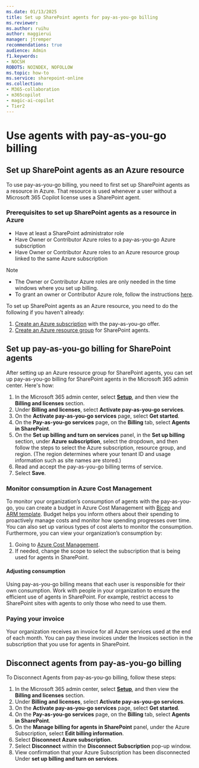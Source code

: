 ```yaml
---
ms.date: 01/13/2025
title: Set up SharePoint agents for pay-as-you-go billing
ms.reviewer:
ms.author: ruihu
author: maggierui
manager: jtremper
recommendations: true
audience: Admin
f1.keywords:
- NOCSH
ROBOTS: NOINDEX, NOFOLLOW
ms.topic: how-to
ms.service: sharepoint-online
ms.collection: 
- M365-collaboration
- m365copilot
- magic-ai-copilot
- Tier2
---
```

# Use agents with pay-as-you-go billing

## Set up SharePoint agents as an Azure resource

To use pay-as-you-go billing, you need to first set up SharePoint agents as a resource in Azure. That resource is used whenever a user without a Microsoft 365 Copilot license uses a SharePoint agent.

### Prerequisites to set up SharePoint agents as a resource in Azure

- Have at least a SharePoint administrator role
- Have Owner or Contributor Azure roles to a pay-as-you-go Azure subscription
- Have Owner or Contributor Azure roles to an Azure resource group linked to the same Azure subscription

> [!NOTE]
> - The Owner or Contributor Azure roles are only needed in the time windows where you set up billing.
> -	To grant an owner or Contributor Azure role, follow the instructions [here](/azure/role-based-access-control/role-assignments-portal). 


To set up SharePoint agents as an Azure resource, you need to do the following if you haven't already:

1. [Create an Azure subscription](https://azure.microsoft.com/pricing/offers/ms-azr-0003p/) with the pay-as-you-go offer. 
1. [Create an Azure resource group](/azure/azure-resource-manager/management/manage-resource-groups-portal#create-resource-groups) for SharePoint agents.

## Set up pay-as-you-go billing for SharePoint agents

After setting up an Azure resource group for SharePoint agents, you can set up pay-as-you-go billing for SharePoint agents in the Microsoft 365 admin center. Here's how:

1. In the Microsoft 365 admin center, select [**Setup**](https://go.microsoft.com/fwlink/p/?linkid=2171997), and then view the **Billing and licenses** section.
1. Under **Billing and licenses**, select **Activate pay-as-you-go services**.
1. On the **Activate pay-as-you-go services** page, select **Get started**.
1. On the **Pay-as-you-go services** page, on the **Billing** tab, select **Agents in SharePoint**.
1. On the **Set up billing and turn on services** panel, in the **Set up billing** section, under **Azure subscription**, select the dropdown, and then follow the steps to select the Azure subscription, resource group, and region. (The region determines where your tenant ID and usage information such as site names are stored.)
1. Read and accept the pay-as-you-go billing terms of service.
1. Select **Save**.

### Monitor consumption in Azure Cost Management

To monitor your organization’s consumption of agents with the pay-as-you-go, you can create a budget in Azure Cost Management with [Bicep](/azure/cost-management-billing/costs/quick-create-budget-bicep) and [ARM template](/azure/cost-management-billing/costs/quick-create-budget-template). Budget helps you inform others about their spending to proactively manage costs and monitor how spending progresses over time. You can also set up various types of cost alerts to monitor the consumption. 
Furthermore, you can view your organization’s consumption by:

1.	Going to [Azure Cost Management](https://portal.azure.com/#view/Microsoft_Azure_CostManagement/Menu/~/overview/openedBy/AzurePortal). 
1.	If needed, change the scope to select the subscription that is being used for agents in SharePoint.

#### Adjusting consumption

Using pay-as-you-go billing means that each user is responsible for their own consumption. Work with people in your organization to ensure the efficient use of agents in SharePoint. For example, restrict access to SharePoint sites with agents to only those who need to use them.

### Paying your invoice

Your organization receives an invoice for all Azure services used at the end of each month. You can pay these invoices under the Invoices section in the subscription that you use for agents in SharePoint.

## Disconnect agents from pay-as-you-go billing

To Disconnect Agents from pay-as-you-go billing, follow these steps:

1. In the Microsoft 365 admin center, select [**Setup**](https://go.microsoft.com/fwlink/p/?linkid=2171997), and then view the **Billing and licenses** section.
1. Under **Billing and licenses**, select **Activate pay-as-you-go services**.
1. On the **Activate pay-as-you-go services** page, select **Get started**.
1. On the **Pay-as-you-go services** page, on the **Billing** tab, select **Agents in SharePoint**.
1. On the **Manage billing for agents in SharePoint** panel, under the Azure Subscription, select **Edit billing information**.
1. Select **Disconnect Azure subscription**.
1. Select **Disconnect** within the **Disconnect Subscription** pop-up window.
1. View confirmation that your Azure Subscription has been disconnected Under **set up billing and turn on services**.